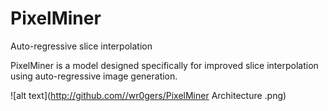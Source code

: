 # PixelMiner
Auto-regressive slice interpolation

PixelMiner is a model designed specifically for improved slice interpolation using auto-regressive image generation.

![alt text](http://github.com//wr0gers/PixelMiner Architecture .png)
